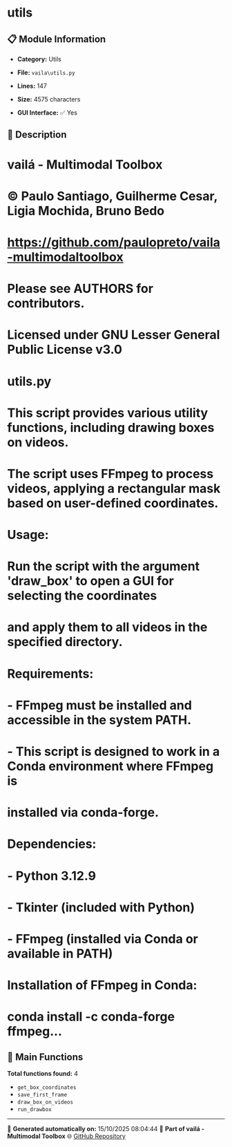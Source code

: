 # utils

## 📋 Module Information

- **Category:** Utils
- **File:** `vaila\utils.py`
- **Lines:** 147
- **Size:** 4575 characters


- **GUI Interface:** ✅ Yes

## 📖 Description


# vailá - Multimodal Toolbox
# © Paulo Santiago, Guilherme Cesar, Ligia Mochida, Bruno Bedo
# https://github.com/paulopreto/vaila-multimodaltoolbox
# Please see AUTHORS for contributors.
#
# Licensed under GNU Lesser General Public License v3.0
#
# utils.py
# This script provides various utility functions, including drawing boxes on videos.
# The script uses FFmpeg to process videos, applying a rectangular mask based on user-defined coordinates.
#
# Usage:
# Run the script with the argument 'draw_box' to open a GUI for selecting the coordinates
# and apply them to all videos in the specified directory.
#
# Requirements:
# - FFmpeg must be installed and accessible in the system PATH.
# - This script is designed to work in a Conda environment where FFmpeg is
#   installed via conda-forge.
#
# Dependencies:
# - Python 3.12.9
# - Tkinter (included with Python)
# - FFmpeg (installed via Conda or available in PATH)
#
# Installation of FFmpeg in Conda:
#   conda install -c conda-forge ffmpeg...

## 🔧 Main Functions

**Total functions found:** 4

- `get_box_coordinates`
- `save_first_frame`
- `draw_box_on_videos`
- `run_drawbox`




---

📅 **Generated automatically on:** 15/10/2025 08:04:44
🔗 **Part of vailá - Multimodal Toolbox**
🌐 [GitHub Repository](https://github.com/vaila-multimodaltoolbox/vaila)
